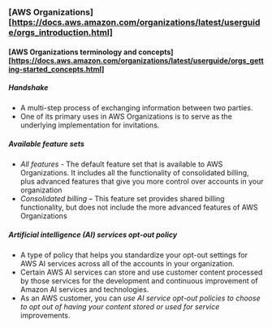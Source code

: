 ### [AWS Organizations][https://docs.aws.amazon.com/organizations/latest/userguide/orgs_introduction.html]
#### [AWS Organizations terminology and concepts][https://docs.aws.amazon.com/organizations/latest/userguide/orgs_getting-started_concepts.html]
##### Handshake
* A multi-step process of exchanging information between two parties. 
* One of its primary uses in AWS Organizations is to serve as the underlying implementation for invitations.
##### Available feature sets
* *All features* - The default feature set that is available to AWS Organizations. It includes all the functionality of consolidated billing, plus advanced features that give you more control over accounts in your organization
* *Consolidated billing* – This feature set provides shared billing functionality, but does not include the more advanced features of AWS Organizations
##### Artificial intelligence (AI) services opt-out policy
* A type of policy that helps you standardize your opt-out settings for AWS AI services across all of the accounts in your organization.
* Certain AWS AI services can store and use customer content processed by those services for the development and continuous improvement of Amazon AI services and technologies. 
* As an AWS customer, you can *use AI service opt-out policies to choose to opt out of having your content stored or used for service* improvements.
